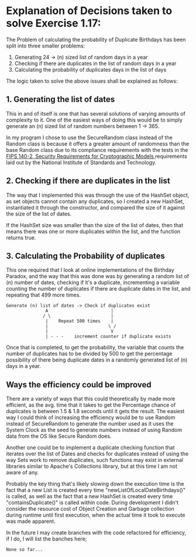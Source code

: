 # Explanation of Decisions taken to solve Exercise 1.17:

The Problem of calculating the probability of Duplicate Birthdays has been
split into three smaller problems:

1. Generating 24 -> (n) sized list of random days in a year
2. Checking if there are duplicates in the list of random days in a year
3. Calculating the probability of duplicates days in the list of days

The logic taken to solve the above issues shall be explained as follows:

## 1. Generating the list of dates
This in and of itself is one that has several solutions of varying amounts
of complexity to it. One of the easiest ways of doing this would be to 
simply generate an (n) sized list of random numbers between 1 -> 365.

In my program I chose to use the SecureRandom class instead of the Random
class is because it offers a greater amount of randomness than the base
Random class due to its compliance requirements with the tests in the [FIPS 
140-2, Security Requirements for Cryptographic Models
](https://csrc.nist.gov/publications/detail/fips/140/2/final)
requirements laid out by the National Institute of Standards and Technology.


## 2. Checking if there are duplicates in the list
The way that I implemented this was through the use of the HashSet object, as set
objects cannot contain any duplicates, so I created a new HashSet, instantiated it
through the constructor, and compared the size of it against the size of the list of
dates. 

If the HashSet size was smaller than the size of the list of dates, then that means
there was one or more duplicates within the list, and the function returns
true. 


## 3. Calculating the Probability of duplicates
This one required that I look at online implementations of the Birthday Paradox,
and the way that this was done was by generating a random list of (n) number of 
dates, checking if it's a duplicate, incrementing a variable counting the number of
duplicates if there are duplicate dates in the list, and repeating that 499 more
times.

```
Generate (n) list of dates -> Check if duplicates exist
               A                        |
              / \                       |
               |    Repeat 500 times    |
               |                       \ /
               |                        V
               | - - -    increment counter if duplicate exists
```

Once that is completed, to get the probability, the variable that counts the number
of duplicates has to be divided by 500 to get the percentage possibility of there
being duplicate dates in a randomly generated list of (n) days in a year.


## Ways the efficiency could be improved
There are a variety of ways that this could theoretically by made more efficient, as the avg.
time that it takes to get the Percentage chance of duplicates is between 1.5 & 1.8 seconds 
until it gets the result. The easiest way I could think of increasing the efficiency would be
to use Random instead of SecureRandom to generate the number used as it uses the System Clock 
as the seed to generate numbers instead of using Random data from the OS like Secure Random
does.

Another one could be to implement a duplicate checking function that iterates over the list 
of Dates and checks for duplicates instead of using the way Sets work to remove duplicates, 
such functions may exist in external libraries similar to Apache's Collections library, but
at this time I am not aware of any.

Probably the key thing that's likely slowing down the execution time is the fact that a new
List is created every time "newListOfLocalDateBirthdays()" is called, as well as the fact
that a new HashSet is created every time "containsDuplicate()" is called within code.
During development I didn't consider the resource cost of Object Creation and Garbage
collection during runtime until first execution, when the actual time it took to execute was
made apparent.

In the future I may create branches with the code refactored for efficiency, if I do, I will 
list the banches here;

    None so far...
